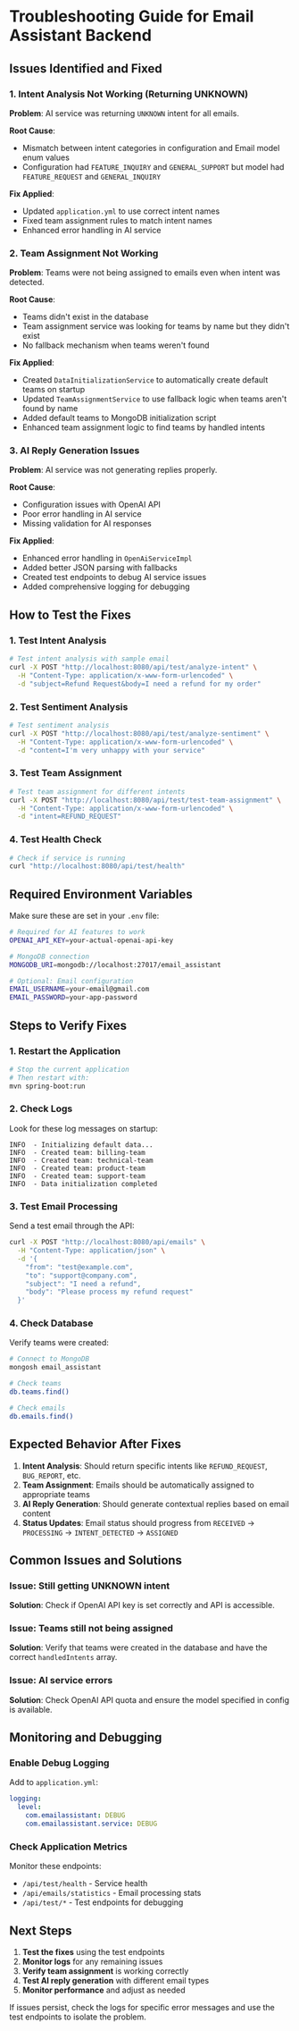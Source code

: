 # Troubleshooting Guide for Email Assistant Backend

## Issues Identified and Fixed

### 1. Intent Analysis Not Working (Returning UNKNOWN)

**Problem**: AI service was returning `UNKNOWN` intent for all emails.

**Root Cause**: 
- Mismatch between intent categories in configuration and Email model enum values
- Configuration had `FEATURE_INQUIRY` and `GENERAL_SUPPORT` but model had `FEATURE_REQUEST` and `GENERAL_INQUIRY`

**Fix Applied**:
- Updated `application.yml` to use correct intent names
- Fixed team assignment rules to match intent names
- Enhanced error handling in AI service

### 2. Team Assignment Not Working

**Problem**: Teams were not being assigned to emails even when intent was detected.

**Root Cause**:
- Teams didn't exist in the database
- Team assignment service was looking for teams by name but they didn't exist
- No fallback mechanism when teams weren't found

**Fix Applied**:
- Created `DataInitializationService` to automatically create default teams on startup
- Updated `TeamAssignmentService` to use fallback logic when teams aren't found by name
- Added default teams to MongoDB initialization script
- Enhanced team assignment logic to find teams by handled intents

### 3. AI Reply Generation Issues

**Problem**: AI service was not generating replies properly.

**Root Cause**:
- Configuration issues with OpenAI API
- Poor error handling in AI service
- Missing validation for AI responses

**Fix Applied**:
- Enhanced error handling in `OpenAiServiceImpl`
- Added better JSON parsing with fallbacks
- Created test endpoints to debug AI service issues
- Added comprehensive logging for debugging

## How to Test the Fixes

### 1. Test Intent Analysis

```bash
# Test intent analysis with sample email
curl -X POST "http://localhost:8080/api/test/analyze-intent" \
  -H "Content-Type: application/x-www-form-urlencoded" \
  -d "subject=Refund Request&body=I need a refund for my order"
```

### 2. Test Sentiment Analysis

```bash
# Test sentiment analysis
curl -X POST "http://localhost:8080/api/test/analyze-sentiment" \
  -H "Content-Type: application/x-www-form-urlencoded" \
  -d "content=I'm very unhappy with your service"
```

### 3. Test Team Assignment

```bash
# Test team assignment for different intents
curl -X POST "http://localhost:8080/api/test/test-team-assignment" \
  -H "Content-Type: application/x-www-form-urlencoded" \
  -d "intent=REFUND_REQUEST"
```

### 4. Test Health Check

```bash
# Check if service is running
curl "http://localhost:8080/api/test/health"
```

## Required Environment Variables

Make sure these are set in your `.env` file:

```bash
# Required for AI features to work
OPENAI_API_KEY=your-actual-openai-api-key

# MongoDB connection
MONGODB_URI=mongodb://localhost:27017/email_assistant

# Optional: Email configuration
EMAIL_USERNAME=your-email@gmail.com
EMAIL_PASSWORD=your-app-password
```

## Steps to Verify Fixes

### 1. Restart the Application

```bash
# Stop the current application
# Then restart with:
mvn spring-boot:run
```

### 2. Check Logs

Look for these log messages on startup:
```
INFO  - Initializing default data...
INFO  - Created team: billing-team
INFO  - Created team: technical-team
INFO  - Created team: product-team
INFO  - Created team: support-team
INFO  - Data initialization completed
```

### 3. Test Email Processing

Send a test email through the API:

```bash
curl -X POST "http://localhost:8080/api/emails" \
  -H "Content-Type: application/json" \
  -d '{
    "from": "test@example.com",
    "to": "support@company.com",
    "subject": "I need a refund",
    "body": "Please process my refund request"
  }'
```

### 4. Check Database

Verify teams were created:

```bash
# Connect to MongoDB
mongosh email_assistant

# Check teams
db.teams.find()

# Check emails
db.emails.find()
```

## Expected Behavior After Fixes

1. **Intent Analysis**: Should return specific intents like `REFUND_REQUEST`, `BUG_REPORT`, etc.
2. **Team Assignment**: Emails should be automatically assigned to appropriate teams
3. **AI Reply Generation**: Should generate contextual replies based on email content
4. **Status Updates**: Email status should progress from `RECEIVED` → `PROCESSING` → `INTENT_DETECTED` → `ASSIGNED`

## Common Issues and Solutions

### Issue: Still getting UNKNOWN intent

**Solution**: Check if OpenAI API key is set correctly and API is accessible.

### Issue: Teams still not being assigned

**Solution**: Verify that teams were created in the database and have the correct `handledIntents` array.

### Issue: AI service errors

**Solution**: Check OpenAI API quota and ensure the model specified in config is available.

## Monitoring and Debugging

### Enable Debug Logging

Add to `application.yml`:
```yaml
logging:
  level:
    com.emailassistant: DEBUG
    com.emailassistant.service: DEBUG
```

### Check Application Metrics

Monitor these endpoints:
- `/api/test/health` - Service health
- `/api/emails/statistics` - Email processing stats
- `/api/test/*` - Test endpoints for debugging

## Next Steps

1. **Test the fixes** using the test endpoints
2. **Monitor logs** for any remaining issues
3. **Verify team assignment** is working correctly
4. **Test AI reply generation** with different email types
5. **Monitor performance** and adjust as needed

If issues persist, check the logs for specific error messages and use the test endpoints to isolate the problem.
